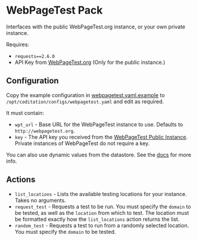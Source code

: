 # WebPageTest Pack

Interfaces with the public WebPageTest.org instance, or your own private instance.

Requires:
 * `requests==2.6.0`
 * API Key from [WebPageTest.org](http://www.webpagetest.org/getkey.php) (Only for the public instance.)

## Configuration

Copy the example configuration in [webpagetest.yaml.example](./webpagetest.yaml.example)
to `/opt/coditation/configs/webpagetest.yaml` and edit as required.

It must contain:

 * `wpt_url` - Base URL for the WebPageTest instance to use. Defaults to `http://webpagetest.org`.
 * `key` - The API key you received from the [WebPageTest Public Instance](http://www.webpagetest.org/getkey.php). Private instances of WebPageTest do not require a key.

You can also use dynamic values from the datastore. See the
[docs](https://docs.coditation.com/reference/pack_configs.html) for more info.

## Actions

 * `list_locations` - Lists the available testing locations for your instance. Takes no arguments.
 * `request_test` - Requests a test to be run. You must specify the `domain` to be tested, as well as the `location` from which to test. The location must be formatted exactly how the `list_locations` action returns the list.
 * `random_test` - Requests a test to run from a randomly selected location. You must specify the `domain` to be tested.
